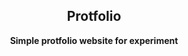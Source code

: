 <p>
<h2 align="center"><b>Protfolio</b></h2>
<p align="center"><b>Simple protfolio website for experiment</b></p>
</p>
